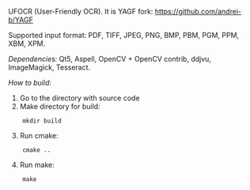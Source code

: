 UFOCR (User-Friendly OCR). It is YAGF fork: https://github.com/andrei-b/YAGF

Supported input format: PDF, TIFF, JPEG, PNG, BMP, PBM, PGM, PPM, XBM, XPM.

*Dependencies:* Qt5, Aspell, OpenCV + OpenCV contrib, ddjvu, ImageMagick, Tesseract.

*How to build:*
1) Go to the directory with source code
2) Make directory for build:
```
    mkdir build
```
3) Run cmake:
```
    cmake ..
```    
4) Run make:
```
    make
```    
